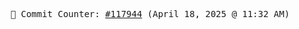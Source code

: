 <p align="center">
    <samp>
        📮 Commit Counter: <a href="https://github.com/Javascript-void0/Javascript-void0/commits/main">#117944</a> (April 18, 2025 @ 11:32 AM)
    </samp>
</p>